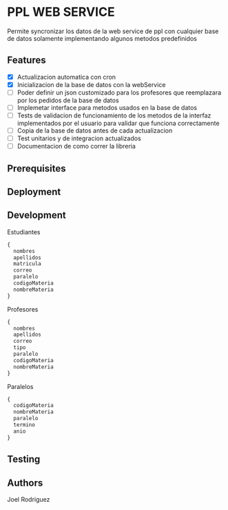 # PPL WEB SERVICE

Permite syncronizar los datos de la web service de ppl con cualquier base de datos solamente implementando algunos metodos predefinidos

## Features
- [x] Actualizacion automatica con cron
- [x] Inicializacion de la base de datos con la webService
- [ ] Poder definir un json customizado para los profesores que reemplazara por los pedidos de la base de datos
- [ ] Implemetar interface para metodos usados en la base de datos
- [ ] Tests de validacion de funcionamiento de los metodos de la interfaz implementados por el usuario para validar que funciona correctamente
- [ ] Copia de la base de datos antes de cada actualizacion
- [ ] Test unitarios y de integracion actualizados
- [ ] Documentacion de como correr la libreria

## Prerequisites

## Deployment

## Development

Estudiantes

```js
{
  nombres
  apellidos
  matricula
  correo
  paralelo
  codigoMateria
  nombreMateria
}
```

Profesores
```js
{
  nombres
  apellidos
  correo
  tipo
  paralelo
  codigoMateria
  nombreMateria
}
```

Paralelos
```js
{
  codigoMateria
  nombreMateria
  paralelo
  termino
  anio
}
```

## Testing

## Authors

Joel Rodriguez
